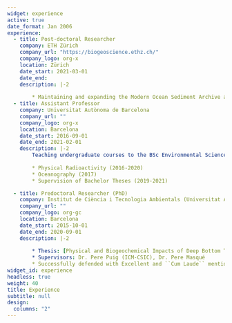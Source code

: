 ```yaml
---
widget: experience
active: true
date_format: Jan 2006
experience:
  - title: Post-doctoral Researcher
    company: ETH Zürich
    company_url: "https://biogeoscience.ethz.ch/"
    company_logo: org-x
    location: Zürich
    date_start: 2021-03-01
    date_end: 
    description: |-2
          
        * Maintaining and expanding the Modern Ocean Sediment Archive and Inventory of Carbon ([MOSAIC](mosaic.ethz.ch))        
  - title: Assistant Professor
    company: Universitat Autònoma de Barcelona
    company_url: ""
    company_logo: org-x
    location: Barcelona
    date_start: 2016-09-01
    date_end: 2021-02-01
    description: |-2
        Teaching undergraduate courses to the BSc Environmental Sciences:
        
        * Physical Radioactivity (2016-2020)
        * Oceanography (2017)
        * Supervision of Bachelor Theses (2019-2021)

  - title: Predoctoral Researcher (PhD)
    company: Institut de Ciència i Tecnologia Ambientals (Universitat Autònoma de Barcelona) and Institut de Ciències del Mar (ICM-CSIC)
    company_url: ""
    company_logo: org-gc
    location: Barcelona
    date_start: 2015-10-01
    date_end: 2020-09-01
    description: |-2
        
        * Thesis: [Physical and Biogeochemical Impacts of Deep Bottom Trawling in Sedimentary Environments of the Western Mediterranean](https://digital.csic.es/bitstream/10261/234117/1/Paradis_Thesis_2020.pdf)
        * Supervisors: Dr. Pere Puig (ICM-CSIC), Dr. Pere Masqué
        * Successfully defended with Excellent and ``Cum Laude`` mention
widget_id: experience
headless: true
weight: 40
title: Experience
subtitle: null
design:
  columns: "2"
---
```

